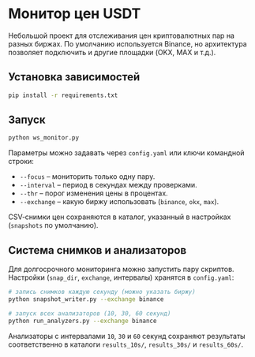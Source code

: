# Монитор цен USDT

Небольшой проект для отслеживания цен криптовалютных пар на разных биржах.
По умолчанию используется Binance, но архитектура позволяет подключить и
другие площадки (OKX, MAX и т.д.).

## Установка зависимостей

```bash
pip install -r requirements.txt
```

## Запуск

```bash
python ws_monitor.py
```

Параметры можно задавать через `config.yaml` или ключи командной строки:

- `--focus` – мониторить только одну пару.
- `--interval` – период в секундах между проверками.
- `--thr` – порог изменения цены в процентах.
- `--exchange` – какую биржу использовать (`binance`, `okx`, `max`).

CSV‑снимки цен сохраняются в каталог, указанный в настройках (`snapshots` по
умолчанию).

## Система снимков и анализаторов

Для долгосрочного мониторинга можно запустить пару скриптов. Настройки
(`snap_dir`, `exchange`, интервалы) хранятся в `config.yaml`:

```bash
# запись снимков каждую секунду (можно указать биржу)
python snapshot_writer.py --exchange binance

# запуск всех анализаторов (10, 30, 60 секунд)
python run_analyzers.py --exchange binance
```

Анализаторы с интервалами `10`, `30` и `60` секунд сохраняют результаты
соответственно в каталоги `results_10s/`, `results_30s/` и `results_60s/`.
